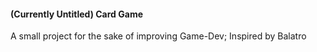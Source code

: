 #### (Currently Untitled) Card Game
A small project for the sake of improving Game-Dev; Inspired by Balatro

